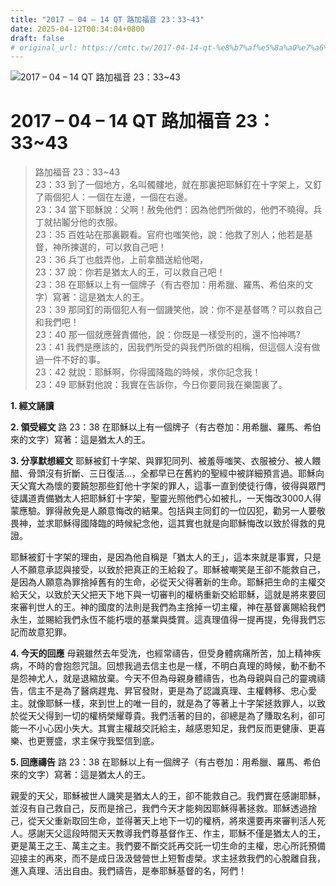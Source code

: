 ```yaml
---
title: "2017 – 04 – 14 QT 路加福音 23：33~43"
date: 2025-04-12T00:34:04+0800
draft: false
# original_url: https://cmtc.tw/2017-04-14-qt-%e8%b7%af%e5%8a%a0%e7%a6%8f%e9%9f%b3-23%ef%bc%9a3343
---
```


![2017 – 04 – 14 QT 路加福音 23：33\~43](/images/qt.jpg   "2017 – 04 – 14 QT 路加福音 23：33\~43")

# 2017 – 04 – 14 QT 路加福音 23：33\~43

> 路加福音 23：33\~43  
> 23：33 到了一個地方，名叫髑髏地，就在那裏把耶穌釘在十字架上，又釘了兩個犯人：一個在左邊，一個在右邊。  
> 23：34 當下耶穌說：父啊！赦免他們：因為他們所做的，他們不曉得。兵丁就拈鬮分他的衣服。  
> 23：35 百姓站在那裏觀看。官府也嗤笑他，說：他救了別人；他若是基督，神所揀選的，可以救自己吧！  
> 23：36 兵丁也戲弄他，上前拿醋送給他喝，  
> 23：37 說：你若是猶太人的王，可以救自己吧！  
> 23：38 在耶穌以上有一個牌子（有古卷加：用希臘、羅馬、希伯來的文字）寫著：這是猶太人的王。  
> 23：39 那同釘的兩個犯人有一個譏笑他，說：你不是基督嗎？可以救自己和我們吧！  
> 23：40 那一個就應聲責備他，說：你既是一樣受刑的，還不怕神嗎?  
> 23：41 我們是應該的，因我們所受的與我們所做的相稱，但這個人沒有做過一件不好的事。  
> 23：42 就說：耶穌啊，你得國降臨的時候，求你記念我！  
> 23：49 耶穌對他說：我實在告訴你，今日你要同我在樂園裏了。

**1. 經文誦讀**

**2. 領受經文**
路 23：38 在耶穌以上有一個牌子（有古卷加：用希臘、羅馬、希伯來的文字）寫著：這是猶太人的王。

**3. 分享默想經文**
耶穌被釘十字架、與罪犯同列、被羞辱嗤笑、衣服被分、被人餵醋、骨頭沒有折斷、三日復活…，全都早已在舊約的聖經中被詳細預言過。耶穌向天父寬大為懷的要饒恕那些釘他十字架的罪人，這事一直到使徒行傳，彼得與眾門徒講道責備猶太人把耶穌釘十字架，聖靈光照他們心如被扎，一天悔改3000人得蒙應驗。罪得赦免是人願意悔改的結果。包括與主同釘的一位囚犯，勸另一人要敬畏神，並求耶穌得國降臨的時候紀念他，這其實也就是向耶穌悔改以致於得救的見證。

耶穌被釘十字架的理由，是因為他自稱是「猶太人的王」，這本來就是事實，只是人不願意承認與接受，以致於把真正的王給殺了。耶穌被嘲笑是王卻不能救自己，是因為人願意為罪捨掉舊有的生命，必從天父得著新的生命。耶穌把生命的主權交給天父，以致於天父把天下地下與一切審判的權柄重新交給耶穌，這就是將來要回來審判世人的王。神的國度的法則是我們為主捨掉一切主權，神在基督裏賜給我們永生，並賜給我們永恆不能朽壞的基業與獎賞。這真理值得一提再提，免得我們忘記而故意犯罪。

**4. 今天的回應**
母親雖然去年受洗，也經常禱告，但受身體病痛所苦，加上精神疾病，不時的會抱怨咒詛。回想我過去信主也是一樣，不明白真理的時候，動不動不是怨神尤人，就是退縮放棄。今天不但為母親身體禱告，也為母親與自己的靈魂禱告，信主不是為了醫病趕鬼、昇官發財，更是為了認識真理、主權轉移、忠心愛主。就像耶穌一樣，來到世上的唯一目的，就是為了等著上十字架拯救罪人，以致於從天父得到一切的權柄榮耀尊貴。我們活著的目的，卻總是為了賺取名利，卻可能一不小心因小失大。其實主權越交託給主，越感恩知足，我們反而更健康、更喜樂、也更豐盛，求主保守我堅信到底。

**5. 回應禱告**
路 23：38 在耶穌以上有一個牌子（有古卷加：用希臘、羅馬、希伯來的文字）寫著：這是猶太人的王。

親愛的天父，耶穌被世人譏笑是猶太人的王，卻不能救自己。我們實在感謝耶穌，並沒有自己救自己，反而是捨己，我們今天才能夠因耶穌得著拯救。耶穌透過捨己，從天父重新取回生命，並得著天上地下一切的權柄，將來還要再來審判活人死人。感謝天父這段時間天天教導我們尊基督作王、作主，耶穌不僅是猶太人的王，更是萬王之王、萬主之主。我們要不斷交託再交託一切生命的主權，忠心所託預備迎接主的再來，而不是成日汲汲營營世上短暫虛榮。求主拯救我們的心脫離自我，進入真理、活出自由。我們禱告，是奉耶穌基督的名，阿們！
